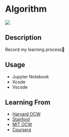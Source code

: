 # Algorithm
![](https://github.com/Halston1031/WEB-Programming/blob/main/Resources/Algorithm.jpg)
## Description
Record my learning process🧸
## Usage
- Jupyter Notebook
- Xcode
- Vscode
## Learning From
- <a href = "https://online-learning.harvard.edu"> Harvard OCW </a>
- <a href = "https://online.stanford.edu/free-courses"> Stanford </a>
- <a href = "https://ocw.mit.edu/index.htm"> MIT OCW </a>
- <a href = "https://www.coursera.org"> Coursera </a>

